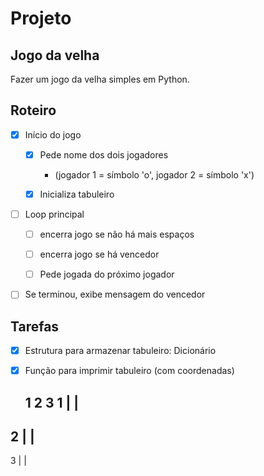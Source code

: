 # Projeto

## Jogo da velha
Fazer um jogo da velha simples em Python.

## Roteiro
- [x] Início do jogo
   - [x] Pede nome dos dois jogadores 
     - (jogador 1 = símbolo 'o', jogador 2 = símbolo 'x')
   - [x] Inicializa tabuleiro
  

- [ ] Loop principal 
  - [ ] encerra jogo se não há mais espaços
  - [ ] encerra jogo se há vencedor
  - [ ] Pede jogada do próximo jogador


- [ ] Se terminou, exibe mensagem do vencedor

## Tarefas
- [x] Estrutura para armazenar tabuleiro: Dicionário
- [x] Função para imprimir tabuleiro (com coordenadas)

    1   2   3
 1    |   |   
   -----------
 2    |   |   
   ------------
 3    |   |   
